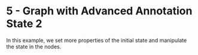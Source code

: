 # 5 - Graph with Advanced Annotation State 2

In this example, we set more properties of the initial state and manipulate the state in the nodes.